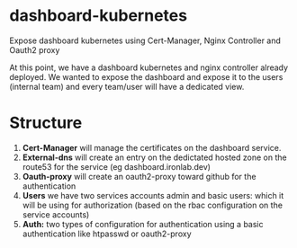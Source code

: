 # dashboard-kubernetes
Expose dashboard kubernetes using Cert-Manager, Nginx Controller and Oauth2 proxy

At this point, we have a dashboard kubernetes and nginx controller already deployed. We wanted to expose the dashboard and expose it to the users (internal team) and every team/user will have a dedicated view.
# Structure
1. **Cert-Manager** will manage the certificates on the dashboard service. 
2. **External-dns** will create an entry on the dedictated hosted zone on the route53 for the service (eg dashboard.ironlab.dev)
3. **Oauth-proxy** will create an oauth2-proxy toward github for the authentication
4. **Users** we have two services accounts admin and basic users: which it will be using for authorization (based on the rbac configuration on the service accounts)
5. **Auth:** two types of configuration for authentication using a basic authentication like  htpasswd or oauth2-proxy

